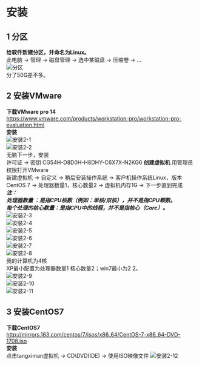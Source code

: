 # 安装
## 1 分区
**给软件新建分区，并命名为Linux。**<br>
此电脑 -> 管理 -> 磁盘管理 -> 选中某磁盘 -> 压缩卷 ->  ... <br>
![分区](https://github.com/tangxim/Linux-VMware-CentOS-/blob/master/01-VMware-CentOS/1.png)<br>
分了50G差不多。<br>
## 2 安装VMware
**下载VMware pro 14**<br>
https://www.vmware.com/products/workstation-pro/workstation-pro-evaluation.html<br>
**安装**<br>
![安装2-1](https://github.com/tangxim/Linux-VMware-CentOS-/blob/master/01-VMware-CentOS/2-1.png)<br>
![安装2-2](https://github.com/tangxim/Linux-VMware-CentOS-/blob/master/01-VMware-CentOS/2-2.png)<br>
无脑下一步，安装<br>
许可证 -> 密钥 CG54H-D8D0H-H8DHY-C6X7X-N2KG6
**创建虚拟机**
用管理员权限打开VMware<br>
新建虚拟机 -> 自定义 -> 稍后安装操作系统 -> 客户机操作系统Linux，版本CentOS 7 -> 处理器数量1，核心数量2 -> 虚拟机内存1G -> 下一步直到完成<br>
***注：<br>
处理器数量 ：是指CPU核数（例如：单核/双核），并不是指CPU颗数。<br>
每个处理的核心数量：是指CPU中的线程，并不是指核心（Core）。***<br>
![安装2-3](https://github.com/tangxim/Linux-VMware-CentOS-/blob/master/01-VMware-CentOS/2-3.png)<br>
![安装2-4](https://github.com/tangxim/Linux-VMware-CentOS-/blob/master/01-VMware-CentOS/2-4.png)<br>
![安装2-5](https://github.com/tangxim/Linux-VMware-CentOS-/blob/master/01-VMware-CentOS/2-5.png)<br>
![安装2-6](https://github.com/tangxim/Linux-VMware-CentOS-/blob/master/01-VMware-CentOS/2-6.png)<br>
![安装2-7](https://github.com/tangxim/Linux-VMware-CentOS-/blob/master/01-VMware-CentOS/2-7.png)<br>
![安装2-8](https://github.com/tangxim/Linux-VMware-CentOS-/blob/master/01-VMware-CentOS/2-8.png)<br>
我的计算机为4核<br>
XP最小配置为处理器数量1 核心数量2；win7最小为2 2。<br>
![安装2-9](https://github.com/tangxim/Linux-VMware-CentOS-/blob/master/01-VMware-CentOS/2-9.png)<br>
![安装2-10](https://github.com/tangxim/Linux-VMware-CentOS-/blob/master/01-VMware-CentOS/2-10.png)<br>
![安装2-11](https://github.com/tangxim/Linux-VMware-CentOS-/blob/master/01-VMware-CentOS/2-11.png)<br>
## 3 安装CentOS7
**下载CentOS7**<br>
http://mirrors.163.com/centos/7/isos/x86_64/CentOS-7-x86_64-DVD-1708.iso<br>
**安装**<br>
点击tangximan虚拟机 -> CD\DVD(IDE) -> 使用ISO映像文件
![安装2-12](https://github.com/tangxim/Linux-VMware-CentOS-/blob/master/01-VMware-CentOS/2-12.png)<br>
